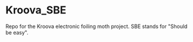 # Kroova_SBE
Repo for the Kroova electronic foiling moth project. SBE stands for "Should be easy". 
